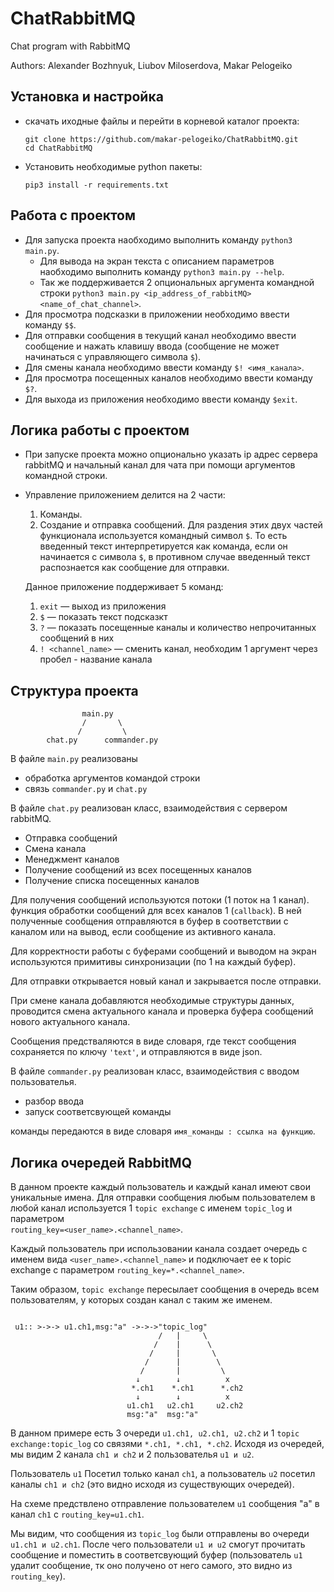 # ChatRabbitMQ
Chat program with RabbitMQ

Authors: Alexander Bozhnyuk, Liubov Miloserdova, Makar Pelogeiko

## Установка и настройка

- скачать иходные файлы и перейти в корневой каталог проекта:
	```
	git clone https://github.com/makar-pelogeiko/ChatRabbitMQ.git
	cd ChatRabbitMQ
	```
- Установить необходимые python пакеты:
	```
	pip3 install -r requirements.txt
	````
## Работа с проектом

- Для запуска проекта наобходимо выполнить команду `python3 main.py`.
  - Для вывода на экран текста с описанием параметров наобходимо выполнить команду `python3 main.py --help`.
  - Так же поддерживается 2 опциональных аргумента командной строки `python3 main.py <ip_address_of_rabbitMQ> <name_of_chat_channel>`.
- Для просмотра подсказки в приложении необходимо ввести команду `$$`.
- Для отправки сообщения в текущий канал необходимо ввести сообщение и нажать клавишу ввода (сообщение не  может начинаться с управляющего символа `$`).
- Для смены канала необходимо ввести команду `$! <имя_канала>`.
- Для просмотра посещенных каналов необходимо ввести команду `$?`.
- Для выхода из приложения необходимо ввести команду `$exit`.

## Логика работы с проектом

- При запуске проекта можно опционально указать ip адрес сервера rabbitMQ и начальный канал для чата при помощи аргументов командной строки.
- Управление приложением делится на 2 части:
  1. Команды.
  2. Создание и отправка сообщений.
  Для раздения этих двух частей функционала используется командный символ `$`. То есть введенный текст интерпретируется как команда, если он начинается с символа `$`, в противном случае введенный текст распознается как сообщение для отправки.
  
  Данное приложение поддерживает 5 команд:
  1. `exit` — выход из приложения
  2. `$` — показать текст подсказкт
  3. `?` — показать посещенные каналы и количество непрочитанных сообщений в них 
  4. `! <channel_name>` — сменить канал, необходим 1 аргумент через пробел - название канала

## Структура проекта
```shell
                main.py
                /       \
               /         \
        chat.py      commander.py
```
В файле `main.py` реализованы 
- обработка аргументов командой строки 
- связь `commander.py` и `chat.py`

В файле `chat.py` реализован класс, взаимодействия с сервером rabbitMQ.
- Отправка сообщений
- Смена канала
- Менеджмент каналов
- Получение сообщений из всех посещенных каналов
- Получение списка посещенных каналов

Для получения сообщений используются потоки (1 поток на 1 канал).
функция обработки сообщений для всех каналов 1 (`callback`). В ней полученные сообщения отправляются в буфер в соответствии с каналом или на вывод, если сообщение из активного канала.

Для корректности работы с буферами сообщений и выводом на экран используются примитивы синхронизации (по 1 на каждый буфер).

Для отправки открывается новый канал и закрывается после отправки.

При смене канала добавляются необходимые структуры данных, проводится смена актуального канала и проверка буфера сообщений нового актуального канала.

Сообщения предстваляются в виде словаря, где текст сообщения сохраняется по ключу `'text'`, и отправляются в виде json. 

В файле `commander.py` реализован класс, взаимодействия с вводом пользователья.
- разбор ввода
- запуск соответсвующей команды

команды передаются в виде словаря `имя_команды : ссылка на функцию`.

## Логика очередей RabbitMQ
В данном проекте каждый пользователь и каждый канал имеют свои уникальные имена.
Для отправки сообщения любым пользователем в любой канал используется 1 `topic exchange` с именем `topic_log` и параметром<br/>
`routing_key=<user_name>.<channel_name>`.

Каждый пользователь при использовании канала создает очередь с именем вида `<user_name>.<channel_name>` и подключает ее к topic exchange с параметром `routing_key=*.<channel_name>`. 

Таким образом, `topic exchange` пересылает сообщения в очередь всем пользователям, у которых создан канал с таким же именем.

```
   
 u1:: >->-> u1.ch1,msg:"a" ->->->"topic_log" 
                                 /   |     \
                                /    |      \
                               /     |       \
                              /      |        \
                             /       |         \
                            ↓        ↓          x
                           *.ch1    *.ch1      *.ch2
                            ↓        ↓          x
                          u1.ch1   u2.ch1     u2.ch2
                          msg:"a"  msg:"a"  
```

В данном примере есть 3 очереди `u1.ch1, u2.ch1, u2.ch2` и 1 `topic exchange:topic_log` cо связями `*.ch1, *.ch1, *.ch2`.
Исходя из очередей, мы видим 2 канала `ch1 и ch2` и 2 пользователья `u1 и u2`.

Пользователь `u1` Посетил только канал `ch1`, а пользователь `u2` посетил каналы `ch1 и ch2` (это видно исходя из существующих очередей).

На схеме предствлено отправление пользователем `u1` сообщения "a" в канал `ch1` с `routing_key=u1.ch1`.

Мы видим, что сообщения из `topic_log` были отправлены во очереди `u1.ch1 и u2.ch1`. После чего пользователи `u1 и u2` смогут прочитать сообщение и поместить в соответсвующий буфер (пользователь `u1` удалит сообщение, тк оно получено от него самого, это видно из `routing_key`).
